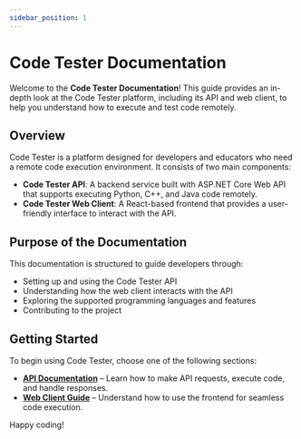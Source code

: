 ```yaml
---
sidebar_position: 1
---
```

# Code Tester Documentation

Welcome to the **Code Tester Documentation**! This guide provides an in-depth look at the Code Tester platform, including its API and web client, to help you understand how to execute and test code remotely.

## Overview
Code Tester is a platform designed for developers and educators who need a remote code execution environment. It consists of two main components:

- **Code Tester API**: A backend service built with ASP.NET Core Web API that supports executing Python, C++, and Java code remotely.
- **Code Tester Web Client**: A React-based frontend that provides a user-friendly interface to interact with the API.

## Purpose of the Documentation
This documentation is structured to guide developers through:
- Setting up and using the Code Tester API
- Understanding how the web client interacts with the API
- Exploring the supported programming languages and features
- Contributing to the project

## Getting Started
To begin using Code Tester, choose one of the following sections:
- **[API Documentation](asp-core-api/code-tester)** – Learn how to make API requests, execute code, and handle responses.
- **[Web Client Guide](web-client/code-editor)** – Understand how to use the frontend for seamless code execution.

Happy coding!

